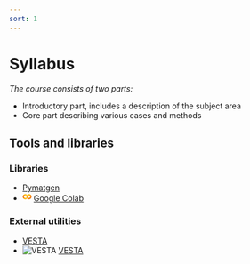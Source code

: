 ```yaml
---
sort: 1
---
```


# Syllabus

*The course consists of two parts:*
- Introductory part, includes a description of the subject area
- Core part describing various cases and methods

## Tools and libraries

### Libraries
- [Pymatgen](https://pymatgen.org)
- ![Colab](assets/colab_icon.png) [Google Colab](https://colab.research.google.com)

### External utilities
- [VESTA](https://jp-minerals.org/vesta/en/)
- ![VESTA](https://jp-minerals.org/vesta/img/vesta-icon.png) [VESTA](https://jp-minerals.org/vesta/en/)
